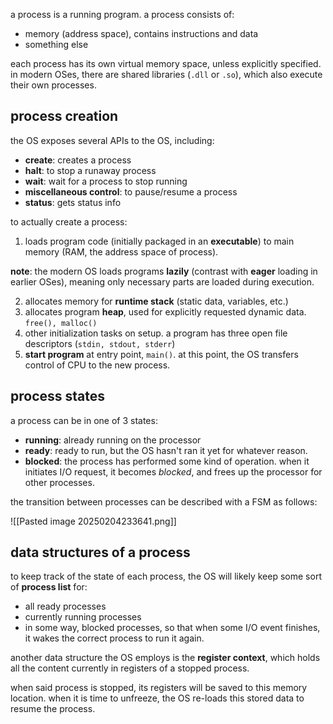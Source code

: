 a process is a running program. a process consists of:
- memory (address space), contains instructions and data
- something else

each process has its own virtual memory space, unless explicitly specified. in modern OSes, there are shared libraries (`.dll` or `.so`), which also execute their own processes.
## process creation
the OS exposes several APIs to the OS, including:
- **create**: creates a process
- **halt**: to stop a runaway process
- **wait**: wait for a process to stop running
- **miscellaneous control**: to pause/resume a process
- **status**: gets status info

to actually create a process:
1.  loads program code (initially packaged in an **executable**) to main memory (RAM, the address space of process). 

**note**: the modern OS loads programs **lazily** (contrast with **eager** loading in earlier OSes), meaning only necessary parts are loaded during execution.

2. allocates memory for **runtime stack** (static data, variables, etc.)
3. allocates program **heap**, used for explicitly requested dynamic data. `free(), malloc()`
4. other initialization tasks on setup. a program has three open file descriptors (`stdin, stdout, stderr`)
5. **start program** at entry point, `main()`. at this point, the OS transfers control of CPU to the new process.
## process states
a process can be in one of 3 states:
- **running**: already running on the processor
- **ready**: ready to run, but the OS hasn't ran it yet for whatever reason.
- **blocked**: the process has performed some kind of operation. when it initiates I/O request, it becomes *blocked*, and frees up the processor for other processes.

the transition between processes can be described with a FSM as follows:

![[Pasted image 20250204233641.png]]
## data structures of a process
to keep track of the state of each process, the OS will likely keep some sort of **process list** for:
- all ready processes
- currently running processes
- in some way, blocked processes, so that when some I/O event finishes, it wakes the correct process to run it again.

another data structure the OS employs is the **register context**, which holds all the content currently in registers of a stopped process. 

when said process is stopped, its registers will be saved to this memory location. when it is time to unfreeze, the OS re-loads this stored data to resume the process.